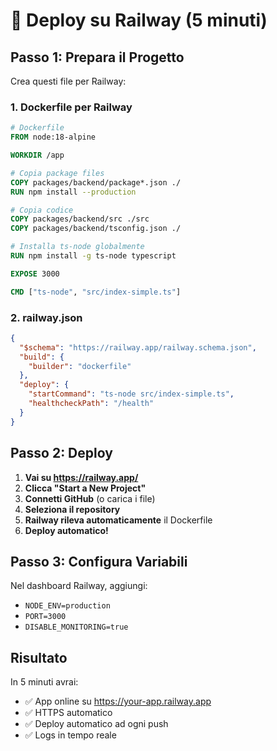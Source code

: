 # 🚀 Deploy su Railway (5 minuti)

## Passo 1: Prepara il Progetto

Crea questi file per Railway:

### 1. Dockerfile per Railway
```dockerfile
# Dockerfile
FROM node:18-alpine

WORKDIR /app

# Copia package files
COPY packages/backend/package*.json ./
RUN npm install --production

# Copia codice
COPY packages/backend/src ./src
COPY packages/backend/tsconfig.json ./

# Installa ts-node globalmente
RUN npm install -g ts-node typescript

EXPOSE 3000

CMD ["ts-node", "src/index-simple.ts"]
```

### 2. railway.json
```json
{
  "$schema": "https://railway.app/railway.schema.json",
  "build": {
    "builder": "dockerfile"
  },
  "deploy": {
    "startCommand": "ts-node src/index-simple.ts",
    "healthcheckPath": "/health"
  }
}
```

## Passo 2: Deploy

1. **Vai su https://railway.app/**
2. **Clicca "Start a New Project"**
3. **Connetti GitHub** (o carica i file)
4. **Seleziona il repository**
5. **Railway rileva automaticamente** il Dockerfile
6. **Deploy automatico!**

## Passo 3: Configura Variabili

Nel dashboard Railway, aggiungi:
- `NODE_ENV=production`
- `PORT=3000`
- `DISABLE_MONITORING=true`

## Risultato

In 5 minuti avrai:
- ✅ App online su https://your-app.railway.app
- ✅ HTTPS automatico
- ✅ Deploy automatico ad ogni push
- ✅ Logs in tempo reale
